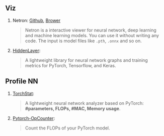 ## Viz
1. Netron: [Github](https://github.com/lutzroeder/netron), [Brower](https://lutzroeder.github.io/netron/)

   > Netron is a interactive viewer for neural network, deep learning and machine learning models. You can use it without writing any code.
   > The input is model files like `.pth`, `.onnx` and so on.
   
2. [HiddenLayer](https://github.com/waleedka/hiddenlayer):

    > A lightweight library for neural network graphs and training metrics for PyTorch, Tensorflow, and Keras.

## Profile NN
1. [TorchStat](https://github.com/Swall0w/torchstat):
   
   > A lightweight neural network analyzer based on PyTorch: **#parameters, FLOPs, #MAC, Memory usage**.
   
2. [Pytorch-OpCounter](https://github.com/Lyken17/pytorch-OpCounter):

   > Count the FLOPs of your PyTorch model.
